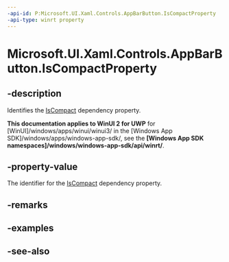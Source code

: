 ```yaml
---
-api-id: P:Microsoft.UI.Xaml.Controls.AppBarButton.IsCompactProperty
-api-type: winrt property
---
```


<!-- Property syntax
public Windows.UI.Xaml.DependencyProperty IsCompactProperty { get; }
-->

# Microsoft.UI.Xaml.Controls.AppBarButton.IsCompactProperty

## -description
Identifies the [IsCompact](appbarbutton_iscompact.md) dependency property.

**This documentation applies to WinUI 2 for UWP** for [WinUI]/windows/apps/winui/winui3/ in the [Windows App SDK]/windows/apps/windows-app-sdk/, see the **[Windows App SDK namespaces]/windows/windows-app-sdk/api/winrt/**.

## -property-value
The identifier for the [IsCompact](appbarbutton_iscompact.md) dependency property.

## -remarks

## -examples

## -see-also

